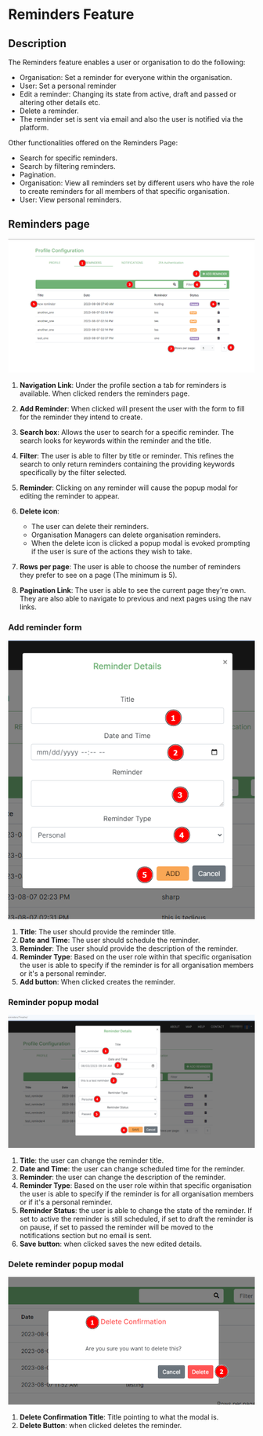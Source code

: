 # Reminders Feature

## Description

The Reminders feature enables a user or organisation to do the following:

* Organisation: Set a reminder for everyone within the organisation.
* User: Set a personal reminder
* Edit a reminder: Changing its state from active, draft and passed or altering other details etc.
* Delete a reminder.
* The reminder set is sent via email and also the user is notified via the platform.

Other functionalities offered on the Reminders Page:

* Search for specific reminders.
* Search by filtering reminders.
* Pagination.
* Organisation: View all reminders set by different users who have the role to create reminders for all members of that specific organisation.
* User: View personal reminders.

## Reminders page

![Reminders Page 1](./img/reminder-page-1.png)

1. **Navigation Link**: Under the profile section a tab for reminders is available. When clicked renders the reminders page.
2. **Add Reminder**: When clicked will present the user with the form to fill for the reminder they intend to create.
3. **Search box**: Allows the user to search for a specific reminder. The search looks for keywords within the reminder and the title.
4. **Filter**: The user is able to filter by title or reminder. This refines the search to only return reminders containing the providing keywords specifically by the filter selected.
5. **Reminder**: Clicking on any reminder will cause the popup modal for editing the reminder to appear.
6. **Delete icon**:
      * The user can delete their reminders.
      * Organisation Managers can delete organisation reminders.
      * When the delete icon is clicked a popup modal is evoked prompting if the user is sure of the actions they wish to take.

7. **Rows per page**: The user is able to choose the number of reminders they prefer to see on a page (The minimum is 5).
8. **Pagination Link**: The user is able to see the current page they're own. They are also able to navigate to previous and next pages using the nav links.

### Add reminder form

![Reminders Page 2](./img/reminder-page-2.png)

1. **Title**: The user should provide the reminder title.
2. **Date and Time**: The user should schedule the reminder.
3. **Reminder**: The user should provide the description of the reminder.
4. **Reminder Type**: Based on the user role within that specific organisation the user is able to specify if the reminder is for all organisation members or it's a personal reminder.
5. **Add button**: When clicked creates the reminder.

### Reminder popup modal

![Reminders Page 3](./img/reminder-page-3.png)

1. **Title**: the user can change the reminder title.
2. **Date and Time**: the user can change scheduled time for the reminder.
3. **Reminder**: the user can change the description of the reminder.
4. **Reminder Type**: Based on the user role within that specific organisation the user is able to specify if the reminder is for all organisation members or if it's a personal reminder.
5. **Reminder Status**: the user is able to change the state of the reminder. If set to active the reminder is still scheduled, if set to draft the reminder is on pause, if set to passed the reminder will be moved to the notifications section but no email is sent.
6. **Save button**: when clicked saves the new edited details.

### Delete reminder popup modal

![Notifications 4](./img/notifications-4.png)

1. **Delete Confirmation Title**: Title pointing to what the modal is.
2. **Delete Button**: when clicked deletes the reminder.
